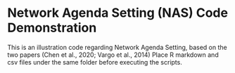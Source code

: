 # Network Agenda Setting (NAS) Code Demonstration
This is an illustration code regarding Network Agenda Setting, based on the two papers (Chen et al., 2020; Vargo et al., 2014)
Place R markdown and csv files under the same folder before executing the scripts.
